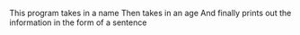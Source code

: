 This program takes in a name
Then takes in an age
And finally prints out the information in the form of a sentence

